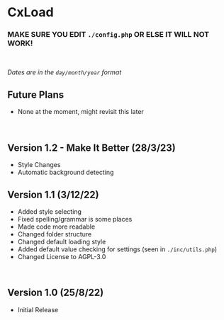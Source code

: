 # **CxLoad**

### MAKE SURE YOU EDIT `./config.php` OR ELSE IT WILL NOT WORK!

</br>

*Dates are in the `day/month/year` format*


## Future Plans
- None at the moment, might revisit this later

</br>

## Version 1.2 - Make It Better (28/3/23)
- Style Changes
- Automatic background detecting

## Version 1.1 (3/12/22)
- Added style selecting
- Fixed spelling/grammar is some places
- Made code more readable
- Changed folder structure
- Changed default loading style
- Added default value checking for settings (seen in `./inc/utils.php`)
- Changed License to AGPL-3.0

</br>

## Version 1.0 (25/8/22)
- Initial Release

</br>
